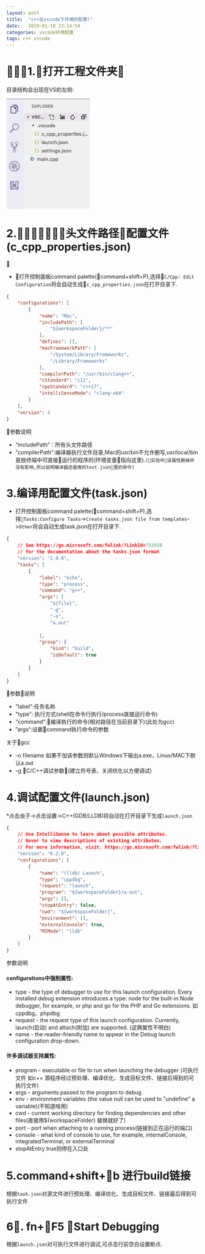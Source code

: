 ```yaml
---
layout: post
title:  "c++在vscode下环境的配置!"
date:   2019-01-18 23:14:54
categories: vscode环境配置
tags: c++ vscode 
---
```


# 1.打开工程文件夹
目录结构会出现在VS的左侧:

![](https://raw.githubusercontent.com/tricomm/ImageForBlog/master/2019/01/18/caidan.png)
# 2.头文件路径配置文件(c_cpp_properties.json)

* 打开控制面板command palette(command+shift+P),选择`C/Cpp: Edit Configuration`将会自动生成`c_cpp_properties.json`在打开目录下.
```json
{
    "configurations": [
        {
            "name": "Mac",
            "includePath": [
                "${workspaceFolder}/**"
            ],
            "defines": [],
            "macFrameworkPath": [
                "/System/Library/Frameworks",
                "/Library/Frameworks"
            ],
            "compilerPath": "/usr/bin/clang++",
            "cStandard": "c11",
            "cppStandard": "c++17",
            "intelliSenseMode": "clang-x64"
        }
    ],
    "version": 4
}
```
参数说明
* “includePath”：所有头文件路径
* "compilerPath":编译器执行文件目录,Mac的usr/bin不允许删写,usr/local/bin是放终端中可直接运行的程序的(环境变量指向这里).`(实验中该属性删掉并没有影响,所以说明编译器还是用的text.json里的命令)`
  
# 3.编译用配置文件(task.json)
* 打开控制面板command palette(command+shift+P),选择`Tasks:Configure Tasks`->`Create tasks.json file from templates`->`Other`将会自动生成task.json在打开目录下.

```json
{
    // See https://go.microsoft.com/fwlink/?LinkId=733558
    // for the documentation about the tasks.json format
    "version": "2.0.0",
    "tasks": [
        {
            "label": "echo",
            "type": "process",
            "command": "g++",
            "args": [
                "${file}",
                "-g",
                "-o",
                "a.out"
    
            ],
            "group": {
                "kind": "build",
                "isDefault": true
            }
        }
    ]
}
```
参数说明
* "label":任务名称
* "type": 执行方式(shell在命令行执行/process直接运行命令)
* "command":编译执行的命令(相对路径在当前目录下)(此处为gcc)
* ”args“:设置command执行命令的参数
  

关于gcc
* -o filename 如果不加该参数则默认Windows下输出a.exe，Linux/MAC下默认a.out
* -g C/C++调试参数(建立符号表、关闭优化以方便调试)

# 4.调试配置文件(launch.json)
*点击虫子->点击设置->C++(GDB/LLDB)将自动在打开目录下生成`launch.json`
```json
{
    // Use IntelliSense to learn about possible attributes.
    // Hover to view descriptions of existing attributes.
    // For more information, visit: https://go.microsoft.com/fwlink/?linkid=830387
    "version": "0.2.0",
    "configurations": [
        {
            "name": "(lldb) Launch",
            "type": "cppdbg",
            "request": "launch",
            "program": "${workspaceFolder}/a.out",
            "args": [],
            "stopAtEntry": false,
            "cwd": "${workspaceFolder}",
            "environment": [],
            "externalConsole": true,
            "MIMode": "lldb"
        }
    ]
}
```
参数说明
#### configurations中强制属性:
* type - the type of debugger to use for this launch configuration. Every installed debug extension introduces a type: node for the built-in Node debugger, for example, or php and go for the PHP and Go extensions. 如cppdbg、phpdbg
* request - the request type of this launch configuration. Currently, launch(启动) and attach(附加) are supported. (这俩属性不明白)
* name - the reader-friendly name to appear in the Debug launch configuration drop-down.

#### 许多调试器支持属性:
* program - executable or file to run when launching the debugger (可执行文件 如c++ 源程序经过预处理、编译优化、生成目标文件、链接后得到的可执行文件)
* args - arguments passed to the program to debug
* env - environment variables (the value null can be used to "undefine" a variable)(不知道啥用)
* cwd - current working directory for finding dependencies and other files(直接用${workspaceFolder} 替换就好了)
* port - port when attaching to a running process(链接到正在运行的端口)
* console - what kind of console to use, for example, internalConsole, integratedTerminal, or externalTerminal
* stopAtEntry true则停在入口处
  
# 5.command+shift+b 进行build链接
  根据`task.json`对源文件进行预处理、编译优化、生成目标文件、链接最后得到可执行文件
# 6. fn+F5 Start Debugging 
 根据`launch.json`对可执行文件进行调试,可点击行前空白设置断点.